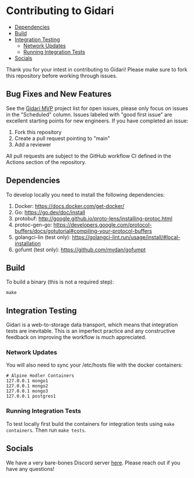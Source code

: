 # Contributing to Gidari

- [Dependencies](#dependencies)
- [Build](#build)
- [Integration Testing](#integration-testing)
  - [Network Updates](#network-updates)
  - [Running Integration Tests](#running-integration-tests)
- [Socials](#socials)

Thank you for your intest in contributing to Gidari! Please make sure to fork this repository before working through issues.

## Bug Fixes and New Features

See the [Gidari MVP](https://github.com/orgs/alpine-hodler/projects/3) project list for open issues, please only focus on issues in the "Scheduled" column. Issues labeled with "good first issue" are excellent starting points for new engineers. If you have completed an issue:

1. Fork this repository
2. Create a pull request pointing to "main"
3. Add a reviewer

All pull requests are subject to the GitHub workflow CI defined in the Actions section of the repository.

## Dependencies

To develop locally you need to install the following dependencies:

1. Docker: https://docs.docker.com/get-docker/
2. Go: https://go.dev/doc/install
3. protobuf: http://google.github.io/proto-lens/installing-protoc.html
4. protoc-gen-go: https://developers.google.com/protocol-buffers/docs/gotutorial#compiling-your-protocol-buffers
5. golangci-lin (test only): https://golangci-lint.run/usage/install/#local-installation
6. gofumt (test only): https://github.com/mvdan/gofumpt

## Build

To build a binary (this is not a required step):

```
make
```

## Integration Testing

Gidari is a web-to-storage data transport, which means that integration tests are inevitable. This is an imperfect practice and any constructive feedback on improving the workflow is much appreciated.

### Network Updates

You will also need to sync your /etc/hosts file with the docker containers:

```
# Alpine Hodler Containers
127.0.0.1 mongo1
127.0.0.1 mongo2
127.0.0.1 mongo3
127.0.0.1 postgres1
```

### Running Integration Tests

To test locally first build the containers for integration tests using `make containers`. Then run `make tests`.

## Socials

We have a very bare-bones Discord server [here](https://discord.gg/duttjEpb). Please reach out if you have any questions!

